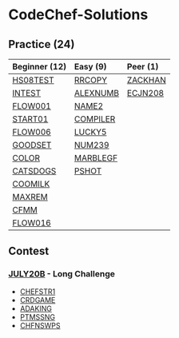 # CodeChef-Solutions

## Practice (**24**)

| Beginner (**12**)                    | Easy (**9**)                            | Peer (**1**)                                                  |
|:-------------------------------------------------------|:-------------------------------------------------------|:--------------------------------------------------------------|
| [HS08TEST](https://www.codechef.com/problems/HS08TEST) | [RRCOPY](https://www.codechef.com/problems/RRCOPY)     | [ZACKHAN](https://www.codechef.com/LRNDSA05/problems/ZACKHAN) |
| [INTEST](https://www.codechef.com/problems/INTEST)     | [ALEXNUMB](https://www.codechef.com/problems/ALEXNUMB) | [ECJN208](https://www.codechef.com/LRNDSA05/problems/ECJN208)|
| [FLOW001](https://www.codechef.com/problems/FLOW001)   | [NAME2](https://www.codechef.com/problems/NAME2)       |                                                               |
| [START01](https://www.codechef.com/problems/START01)   | [COMPILER](https://www.codechef.com/problems/COMPILER) |                                                               |
| [FLOW006](https://www.codechef.com/problems/FLOW006)   | [LUCKY5](https://www.codechef.com/problems/LUCKY5)     |                                                               |
| [GOODSET](https://www.codechef.com/problems/GOODSET)   | [NUM239](https://www.codechef.com/problems/NUM239)     |                                                               |
| [COLOR](https://www.codechef.com/problems/COLOR)       | [MARBLEGF](https://www.codechef.com/problems/MARBLEGF) |                                                               |
| [CATSDOGS](https://www.codechef.com/problems/CATSDOGS) | [PSHOT](https://www.codechef.com/problems/PSHOT)       |                                                               |
| [COOMILK](https://www.codechef.com/problems/COOMILK)   |                                                        |                                                               |
| [MAXREM](https://www.codechef.com/problems/MAXREM)     |                                                        |                                                               |
| [CFMM](https://www.codechef.com/problems/CFMM)         |                                                        |                                                               |
| [FLOW016](https://www.codechef.com/problems/FLOW016)   |                                                        |                                                               |

## Contest

### [JULY20B](https://www.codechef.com/JULY20B?order=desc&sortBy=successful_submissions) - Long Challenge

* [CHEFSTR1](https://www.codechef.com/JULY20B/problems/CHEFSTR1)
* [CRDGAME](https://www.codechef.com/JULY20B/problems/CRDGAME)
* [ADAKING](https://www.codechef.com/JULY20B/problems/ADAKING)
* [PTMSSNG](https://www.codechef.com/JULY20B/problems/PTMSSNG)
* [CHFNSWPS](https://www.codechef.com/JULY20B/problems/CHFNSWPS)
  
